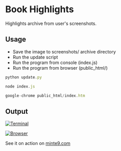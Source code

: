 # Book Highlights

Highlights archive from user's screenshots.

## Usage
- Save the image to screenshots/ archive directory
- Run the update script
- Run the program from console (index.js)
- Run the program from browser (public_html/)

~~~js
python update.py
~~~

~~~js
node index.js
~~~

~~~js
google-chrome public_html/index.htm 
~~~

## Output

[![Terminal](https://www.minte9.com/lib/images/github/book-highlights/highlight_02.png)](https://www.minte9.com)

[![Browser](https://www.minte9.com/lib/images/github/book-highlights/bh-04.png)](https://www.minte9.com)

See it on action on [minte9.com](https://www.minte9.com)
